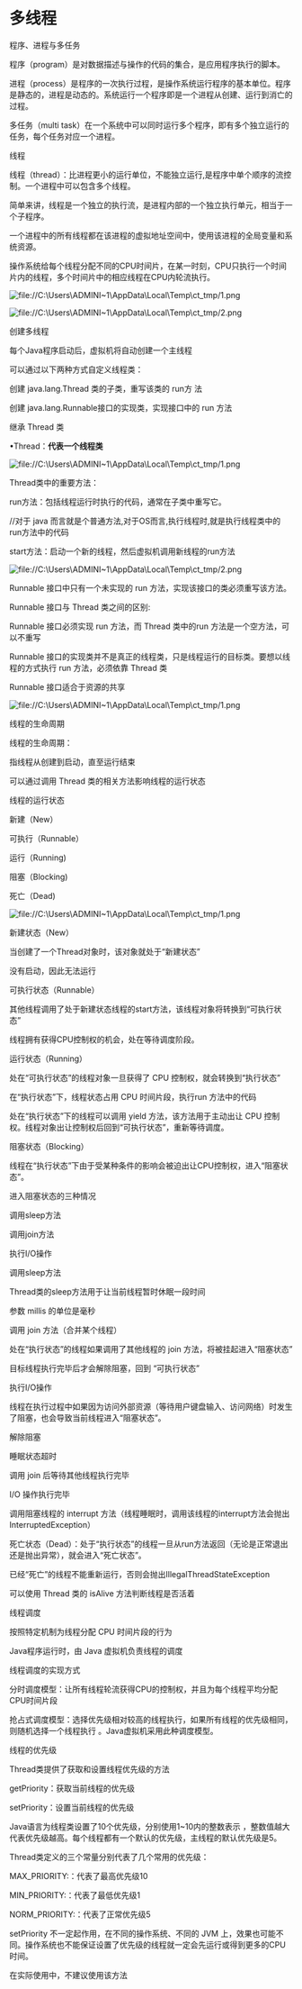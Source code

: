 # 多线程

程序、进程与多任务

程序（program）是对数据描述与操作的代码的集合，是应用程序执行的脚本。

进程（process）是程序的一次执行过程，是操作系统运行程序的基本单位。程序是静态的，进程是动态的。系统运行一个程序即是一个进程从创建、运行到消亡的过程。

多任务（multi task）在一个系统中可以同时运行多个程序，即有多个独立运行的任务，每个任务对应一个进程。

 

 

 

线程

线程（thread）：比进程更小的运行单位，不能独立运行,是程序中单个顺序的流控制。一个进程中可以包含多个线程。

简单来讲，线程是一个独立的执行流，是进程内部的一个独立执行单元，相当于一个子程序。

一个进程中的所有线程都在该进程的虚拟地址空间中，使用该进程的全局变量和系统资源。

操作系统给每个线程分配不同的CPU时间片，在某一时刻，CPU只执行一个时间片内的线程，多个时间片中的相应线程在CPU内轮流执行。





![file://C:\Users\ADMINI~1\AppData\Local\Temp\ct_tmp/1.png](assets/clip_image001-1551064087639.png)

![file://C:\Users\ADMINI~1\AppData\Local\Temp\ct_tmp/2.png](assets/clip_image001-1551064091774.png)





 

 

创建多线程

每个Java程序启动后，虚拟机将自动创建一个主线程

可以通过以下两种方式自定义线程类：

创建 java.lang.Thread 类的子类，重写该类的 run方 法

创建 java.lang.Runnable接口的实现类，实现接口中的 run 方法

 继承 Thread 类

•Thread：**代表一个线程类**



![file://C:\Users\ADMINI~1\AppData\Local\Temp\ct_tmp/1.png](assets/clip_image001-1551064110596.png)



Thread类中的重要方法：

run方法：包括线程运行时执行的代码，通常在子类中重写它。

//对于 java 而言就是个普通方法,对于OS而言,执行线程时,就是执行线程类中的run方法中的代码

start方法：启动一个新的线程，然后虚拟机调用新线程的run方法 

![file://C:\Users\ADMINI~1\AppData\Local\Temp\ct_tmp/2.png](assets/clip_image001-1551064123804.png)

Runnable 接口中只有一个未实现的 run 方法，实现该接口的类必须重写该方法。

Runnable 接口与 Thread 类之间的区别:

Runnable 接口必须实现 run 方法，而 Thread 类中的run 方法是一个空方法，可以不重写

Runnable 接口的实现类并不是真正的线程类，只是线程运行的目标类。要想以线程的方式执行 run 方法，必须依靠 Thread 类 

Runnable 接口适合于资源的共享

![file://C:\Users\ADMINI~1\AppData\Local\Temp\ct_tmp/1.png](assets/clip_image001-1551064133915.png)

 

 

线程的生命周期

 

线程的生命周期：

指线程从创建到启动，直至运行结束

可以通过调用 Thread 类的相关方法影响线程的运行状态 

 

 

线程的运行状态

新建（New）

可执行（Runnable）

运行（Running)

阻塞（Blocking)

死亡（Dead)

![file://C:\Users\ADMINI~1\AppData\Local\Temp\ct_tmp/1.png](assets/clip_image001-1551064146812.png)

 

新建状态（New）

当创建了一个Thread对象时，该对象就处于“新建状态” 

没有启动，因此无法运行

可执行状态（Runnable）

其他线程调用了处于新建状态线程的start方法，该线程对象将转换到“可执行状态”

线程拥有获得CPU控制权的机会，处在等待调度阶段。 

运行状态（Running）

处在“可执行状态”的线程对象一旦获得了 CPU 控制权，就会转换到“执行状态”

在“执行状态”下，线程状态占用 CPU 时间片段，执行run 方法中的代码

处在“执行状态”下的线程可以调用 yield 方法，该方法用于主动出让 CPU 控制权。线程对象出让控制权后回到“可执行状态”，重新等待调度。 

阻塞状态（Blocking）

线程在“执行状态”下由于受某种条件的影响会被迫出让CPU控制权，进入“阻塞状态”。

进入阻塞状态的三种情况

调用sleep方法

调用join方法

执行I/O操作

 

 

调用sleep方法

Thread类的sleep方法用于让当前线程暂时休眠一段时间

参数 millis 的单位是毫秒

调用 join 方法（合并某个线程）

处在“执行状态”的线程如果调用了其他线程的 join 方法，将被挂起进入“阻塞状态” 

目标线程执行完毕后才会解除阻塞，回到 “可执行状态”

执行I/O操作

线程在执行过程中如果因为访问外部资源（等待用户键盘输入、访问网络）时发生了阻塞，也会导致当前线程进入“阻塞状态”。

解除阻塞

睡眠状态超时

调用 join 后等待其他线程执行完毕

I/O 操作执行完毕

调用阻塞线程的 interrupt 方法（线程睡眠时，调用该线程的interrupt方法会抛出InterruptedException）

死亡状态（Dead）：处于“执行状态”的线程一旦从run方法返回（无论是正常退出还是抛出异常），就会进入“死亡状态”。

已经“死亡”的线程不能重新运行，否则会抛出IllegalThreadStateException 

可以使用 Thread 类的 isAlive 方法判断线程是否活着 

线程调度

按照特定机制为线程分配 CPU 时间片段的行为

Java程序运行时，由 Java 虚拟机负责线程的调度 

线程调度的实现方式

分时调度模型：让所有线程轮流获得CPU的控制权，并且为每个线程平均分配CPU时间片段

抢占式调度模型：选择优先级相对较高的线程执行，如果所有线程的优先级相同，则随机选择一个线程执行 。Java虚拟机采用此种调度模型。

 

 

 

线程的优先级

 

Thread类提供了获取和设置线程优先级的方法

getPriority：获取当前线程的优先级

setPriority：设置当前线程的优先级

Java语言为线程类设置了10个优先级，分别使用1~10内的整数表示 ，整数值越大代表优先级越高。每个线程都有一个默认的优先级，主线程的默认优先级是5。 

Thread类定义的三个常量分别代表了几个常用的优先级：

MAX_PRIORITY:：代表了最高优先级10

MIN_PRIORITY:：代表了最低优先级1

NORM_PRIORITY:：代表了正常优先级5

setPriority 不一定起作用，在不同的操作系统、不同的 JVM 上，效果也可能不同。操作系统也不能保证设置了优先级的线程就一定会先运行或得到更多的CPU时间。

在实际使用中，不建议使用该方法